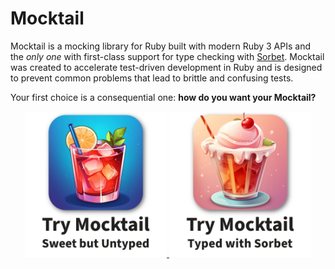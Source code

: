 # Mocktail

Mocktail is a mocking library for Ruby built with modern Ruby 3 APIs and the
_only one_ with first-class support for type checking with
[Sorbet](https://sorbet.org). Mocktail was created to accelerate test-driven
development in Ruby and is designed to prevent common problems that lead to
brittle and confusing tests.

Your first choice is a consequential one: **how do you want your Mocktail?**

<p align="center" width="100%">
  <a href="/docs/installation_untyped.md">
    <img src="docs/img/mocktail_untyped.jpg" width="45%" alt="Try Mocktail without type checking">
  </a>
  <a href="/docs/installation_sorbet.md">
    <img src="docs/img/mocktail_sorbet.jpg" width="45%" alt="Try Mocktail with Sorbet type checking">
  </a>
</p>
